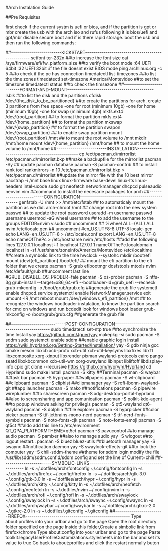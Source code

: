 #Arch Instalation Guide

##Pre Requisites

first check if the current systm is uefi or bios, and if the partition is gpt or mbr
create the usb with the arch iso and rufus following it is bios/uefi and gpt/mbr
disable secure boot and if is there rapid storage.
boot the usb and then run the following commands:

##-------------------------KICKSTART--------------------------------------------------
setfont ter-232n                                ##to increase the font size
cat /sys/firmware/efi/fw_platform_size          ##to verify the boot mode :64 UEFI 64bit :32 UEFI 32bit :if the file doesnt exist BIOS mode
ping archlinux.org -c 5                         ##to check if the pc has connection
timedatectl list-timezones                      ##to list the time zones
timedatectl set-timezone America/Montevideo     ##to set the timezone
timedatectl status                              ##to check the timsezone
##--------------------------FORMAT-AND-MOUNT-------------------------------------------
lsblk                                           ##to list the disk and the partitions
cfdisk /dev/{the_disk_to_be_partitioned}          ##to create the partitions for arch.
                                                create 3 partitions from free space
                                                    -one for root (minimum 10gb)
                                                    -one for home (minimum 10gb)
                                                    -one for swap (minimum 4gb)
mkfs.ext4 /dev/{root_partition}                 ## to format the partition
mkfs.ext4 /dev/{home_partition}                 ## to format the partition
mkswap /dev/{swap_partition}                    ## to format the partition
swapon /dev/{swap_partition}                    ## to enable swap partition
mount /dev/{root_partition} /mnt                ## to mount the root volume to /mnt
mkdir /mnt/home
mount /dev/{home_partition} /mnt/home           ## to mount the home volume to /mnt/home
##-------------------------INSTALLATION------------------------------------------------
cp /ect/pacman.d/mirrorlist /etc/pacman.d/mirrorlist.bkp        ##make a backupfile for the mirrorlist
pacman -Sy                                      ## update pacman database
pacman -S pacman-contrib                        ## to install rank tool
rankmirrors -n 10 /etc/pacman.d/mirrorlist.bkp > /etc/pacman.d/mirrorlist       ##update the mirror file with the 10 best mirror
pacstrap -i /mnt base linux linux-firmware base-devel linux-lts linux-headers intel-ucode sudo git neofetch networkmanager dhcpcd pulseaudio neovim vim                 ##command to install the necesarie packages for arch
##-------------------------CONFIGURATION-----------------------------------------------
genfstab -U /mnt >> /mnt/etc/fstab              ## to automaticaly mount the partition as we did.
arch-chroot /mnt                                ## change root into the new system
passwd                                          ## to update the root password
useradd -m username
passwd username
usermod -aG wheel username        ## to add the username to the groups
EDITOR=nvim visudo                              ## uncomment ## %wheel ALL=(ALL) ALL
nvim /etc/locale.gen                            ## uncomment #en_US.UTF8-8 UTF-8
locale-gen
echo LANG=en_US.UTF-8 > /etc/locale.conf
export LANG=en_US.UTF-8
echo nameOfThePc > /etc/hostname
nvim /etc/hosts                                 ##add the following lines 
                                                    127.0.0.1       localhost
                                                    ::1             localhost
                                                    127.0.1.1       nameOfThePc.localdomain     localhost
ln -sf /usr/share/zoneinfo/America/Montevideo /etc/localtime        ##create a symbolic link to the time
hwclock --systohc
mkdir /boot/efi
mount /dev/{efi_partition} /boot/efi/           ## mount the efi partition to the efi folder that we create
pacman -S grub efibootmgr dosfstools mtools
nvim /etc/default/grub                          ##uncomment last line #GRUB_DISABLE_OS_PROBER=fale
pacman -S os-prober
pacman -S ntfs-3g
grub-install --target=x86_64-efi --bootloader-id=grub_uefi --recheck
grub-mkconfig -o /boot/grub/grub.cfg            ##generate the grub file
systemctl enable dhcpcd.service
systemctl enable NetworkManager.service
exit
umount -lR /mnt
reboot
mount /dev/{windows_efi_partition} /mnt                ## to recognize the windows bootloader instalation, to know the partition search for cmd on windows and run bcdedit look for windows boot loader 
grub-mkconfig -o /boot/grub/grub.cfg            ##generate the grub file

##---------------------------POST-CONFIGURATION---------------------------------------------
sudo timedatectl set-ntp true       ##to synchronize the time
Install yay https://github.com/Jguer/yay
    makepkg -si
sudo pacman -S sddm 
sudo systemctl enable sddm                  ##enable graphic login
install https://wiki.hyprland.org/Getting-Started/Installation/
    yay -S gdb ninja gcc cmake meson libxcb xcb-proto xcb-util xcb-util-keysyms libxfixes libx11 libxcomposite xorg-xinput libxrender pixman wayland-protocols cairo pango seatd libxkbcommon xcb-util-wm xorg-xwayland libinput libliftoff libdisplay-info cpio
    git clone --recursive https://github.com/hyprwm/Hyprland
    cd Hyprland
    sudo make install
pacman -S kitty     ##Terminal
pacman -S waybar    ##task bar
pacman -S hyprpaper ##wallpapers
pacman -S wl-clipboard      ##clipboard
pacman -S cliphist  ##clipmanager
yay -S rofi-lbonn-wayland-git   ##app launcher
pacman -S mako      ##notifications
pacman -S pipewire wireplumber ##to sharescreen
pacman -S xdg-desktop-portal-hyprland   ##also to screensharing and app comunication
pacman -S polkit-kde-agent  ##to popup windows asking for privilegis
pacman -S qt5-wayland qt6-wayland
pacman -S dolphin   ##file explorer
pacman -S hyprpicker ##color picker
pacman -S ttf-jetbrains-mono-nerd
pacman -S ttf-nerd-fonts-symbols
pacman -S noto-fonts-cjk
pacman -S noto-fonts-emoji
pacman -S qt5ct     ##aldo add this line to /etc/environment  QT_QPA_PLATFORMTHEME=qt5ct
pacman -S pavucontrol   ##to manage audio
pacman -S pamixer       ##also to manage audio
yay -S wlogout          ##to logout restart..
pacman -S bluez bluez-utils ##bluetooth manager
yay -S swaync   ##notification daemon
yay -S swaylock-effects-git  ##to lock the computer
yay -S chili-sddm-theme     ##theme for sddm login
                            modify the file /usr/lib/sddm/sddm.conf.d/sddm.config
                            and set the line of Current=chili
##------------------------SYMBOLIC-LINKS---------------------------------------------
ln -s ~/.dotfiles/arch/fontconfig ~/.config/fontconfig
ln -s ~/.dotfiles/arch/firefox ~/.config/firefox
ln -s ~/.dotfiles/arch/gtk-3.0 ~/.config/gtk-3.0
ln -s ~/.dotfiles/arch/hypr ~/.config/hypr
ln -s ~/.dotfiles/arch/kitty ~/.config/kitty
ln -s ~/.dotfiles/arch/neofetch ~/.config/neofetch
ln -s ~/.dotfiles/nvim ~/.config/nvim
ln -s ~/.dotfiles/arch/rofi ~/.config/rofi
ln -s ~/.dotfiles/arch/swaylock ~/.config/swaylock
ln -s ~/.dotfiles/arch/swaync ~/.config/swaync
ln -s ~/.dotfiles/arch/waybar ~/.config/waybar
ln -s ~/.dotfiles/arch/.gtkrc-2.0 ~/.gtkrc-2.0
ln -s ~/.dotfiles/.gitconfig ~/.gitconfig
##------------------------FIREFOX----------------------------------------------------
Type about:profiles into your urlbar and go to the page
Open the root directory folder specified on the page
Inside this folder,Create a simbolic link from firefox/chrome 
Type about:config into your urlbar and go to the page
Paste toolkit.legacyUserProfileCustomizations.stylesheets into the bar and set its value to true
Go back to about:profiles and click the restart normally buton
